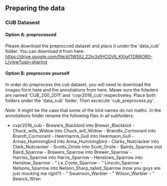 ## Preparing the data

### CUB Datasest

#### Option A: preprocessed 
Please download the preprocced dataset and place it under the 'data_cub' folder. You can download it from here: 
https://drive.google.com/file/d/1WSlU_22In3sfHCGV6_KXlgfTDR6OR0-L/view?usp=sharing


#### Option B: preprocces yourself
In order do preprocess the cub dataset, you will need to download the images form here and the annotiations from here. Mawe sure the foleders are named 'CUB_200_2011' and 'cvpr2016_cub' respectiveley. Place both folders under the 'data_cub' folder. Then excecute 'cub_preprocess.py'. 

*Note*: It might be the case that some of the bird names do not mathc. In the annotiations folder rename the following files in all subfolders: 
- cvpr2016_cub
      - Brewers_Blackbird into Brewer_Blackbird
      - Chuck_wills_Widow into Chuck_will_Widow
      - Brandts_Cormorant into Brandt_Cormorant
      - Heermanns_Gull into Heermann_Gull
      - Annas_Hummingbird into Anna_Hummingbird
      - Clarks_Nutcracker into Clark_Nutcracker
      - Scotts_Oriole into Scott_Oriole
      - Bairds_Sparrow inot Baird_Sparrow
      - Brewers_Sparrow into Brewer_Sparrow
      - Harriss_Sparrow into Harris_Sparrow
      - Henslows_Sparrow into Henslow_Sparrow
      - " Le_Conte_Sparrow
      - " Lincoln_Sparrow
      - Nelsons_Sparrow into Nelson_Sharp_tailed_Sparrow (now you guys are just mocking me right?)
      - " Swainson_Warbler
      - " Wilson_Warbler
      - " Bewick_Wren
